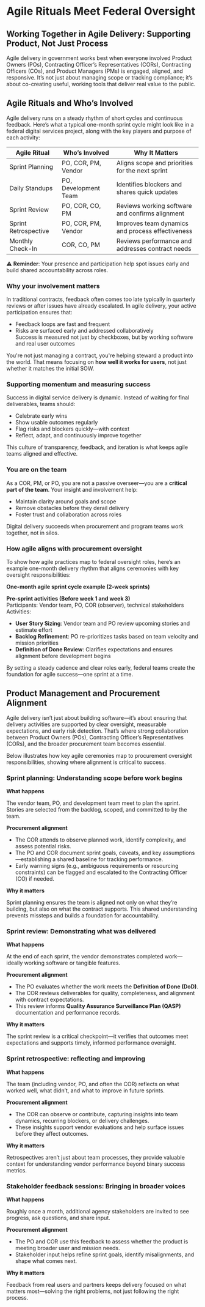 # Agile Rituals Meet Federal Oversight 

## Working Together in Agile Delivery: Supporting Product, Not Just Process

Agile delivery in government works best when everyone involved Product Owners (POs), Contracting Officer’s Representatives (CORs), Contracting Officers (COs), and Product Managers (PMs) is engaged, aligned, and responsive. It’s not just about managing scope or tracking compliance; it’s about co-creating useful, working tools that deliver real value to the public.

## Agile Rituals and Who’s Involved

Agile delivery runs on a steady rhythm of short cycles and continuous feedback. Here’s what a typical one-month sprint cycle might look like in a federal digital services project, along with the key players and purpose of each activity:

| Agile Ritual | Who’s Involved | Why It Matters |
| ----- | ----- | ----- |
| Sprint Planning | PO, COR, PM, Vendor | Aligns scope and priorities for the next sprint |
| Daily Standups | PO, Development Team | Identifies blockers and shares quick updates |
| Sprint Review | PO, COR, CO, PM | Reviews working software and confirms alignment |
| Sprint Retrospective | PO, COR, PM, Vendor | Improves team dynamics and process effectiveness |
| Monthly Check-In | COR, CO, PM | Reviews performance and addresses contract needs |

⚠️ **Reminder**: Your presence and participation help spot issues early and build shared accountability across roles.

### Why your involvement matters

In traditional contracts, feedback often comes too late typically in quarterly reviews or after issues have already escalated. In agile delivery, your active participation ensures that:

* Feedback loops are fast and frequent  
* Risks are surfaced early and addressed collaboratively  
  Success is measured not just by checkboxes, but by working software and real user outcomes

You're not just managing a contract, you're helping steward a product into the world. That means focusing on **how well it works for users**, not just whether it matches the initial SOW.

### Supporting momentum and measuring success

Success in digital service delivery is dynamic. Instead of waiting for final deliverables, teams should:

* Celebrate early wins  
* Show usable outcomes regularly  
* Flag risks and blockers quickly—with context  
* Reflect, adapt, and continuously improve together

This culture of transparency, feedback, and iteration is what keeps agile teams aligned and effective.

### You are on the team

As a COR, PM, or PO, you are not a passive overseer—you are a **critical part of the team**. Your insight and involvement help:

* Maintain clarity around goals and scope  
* Remove obstacles before they derail delivery  
* Foster trust and collaboration across roles

Digital delivery succeeds when procurement and program teams work together, not in silos.

### How agile aligns with procurement oversight

To show how agile practices map to federal oversight roles, here’s an example one-month delivery rhythm that aligns ceremonies with key oversight responsibilities:

**One-month agile sprint cycle example (2-week sprints)**

**Pre-sprint activities (Before week 1 and week 3\)**  
 Participants: Vendor team, PO, COR (observer), technical stakeholders  
 Activities:

* **User Story Sizing**: Vendor team and PO review upcoming stories and estimate effort  
* **Backlog Refinement**: PO re-prioritizes tasks based on team velocity and mission priorities  
* **Definition of Done Review**: Clarifies expectations and ensures alignment before development begins

By setting a steady cadence and clear roles early, federal teams create the foundation for agile success—one sprint at a time.

## Product Management and Procurement Alignment

Agile delivery isn’t just about building software—it’s about ensuring that delivery activities are supported by clear oversight, measurable expectations, and early risk detection. That’s where strong collaboration between Product Owners (POs), Contracting Officer’s Representatives (CORs), and the broader procurement team becomes essential.

Below illustrates how key agile ceremonies map to procurement oversight responsibilities, showing where alignment is critical to success.

### Sprint planning: Understanding scope before work begins

**What happens**  

The vendor team, PO, and development team meet to plan the sprint. Stories are selected from the backlog, scoped, and committed to by the team.

**Procurement alignment**

* The COR attends to observe planned work, identify complexity, and assess potential risks.  
* The PO and COR document sprint goals, caveats, and key assumptions—establishing a shared baseline for tracking performance. 
* Early warning signs (e.g., ambiguous requirements or resourcing constraints) can be flagged and escalated to the Contracting Officer (CO) if needed.

**Why it matters**  

Sprint planning ensures the team is aligned not only on what they’re building, but also on what the contract supports. This shared understanding prevents missteps and builds a foundation for accountability.

### Sprint review: Demonstrating what was delivered

**What happens**  

At the end of each sprint, the vendor demonstrates completed work—ideally working software or tangible features.

**Procurement alignment**

* The PO evaluates whether the work meets the **Definition of Done (DoD)**.  
* The COR reviews deliverables for quality, completeness, and alignment with contract expectations.  
* This review informs **Quality Assurance Surveillance Plan (QASP)** documentation and performance records.

**Why it matters**  

The sprint review is a critical checkpoint—it verifies that outcomes meet expectations and supports timely, informed performance oversight.

### Sprint retrospective: reflecting and improving

**What happens**  

The team (including vendor, PO, and often the COR) reflects on what worked well, what didn’t, and what to improve in future sprints.

**Procurement alignment**

* The COR can observe or contribute, capturing insights into team dynamics, recurring blockers, or delivery challenges.  
* These insights support vendor evaluations and help surface issues before they affect outcomes.

**Why it matters**  

Retrospectives aren’t just about team processes, they provide valuable context for understanding vendor performance beyond binary success metrics.

### Stakeholder feedback sessions: Bringing in broader voices

**What happens** 

Roughly once a month, additional agency stakeholders are invited to see progress, ask questions, and share input.

**Procurement alignment**

* The PO and COR use this feedback to assess whether the product is meeting broader user and mission needs.  
* Stakeholder input helps refine sprint goals, identify misalignments, and shape what comes next.

**Why it matters**  

Feedback from real users and partners keeps delivery focused on what matters most—solving the right problems, not just following the right process.

